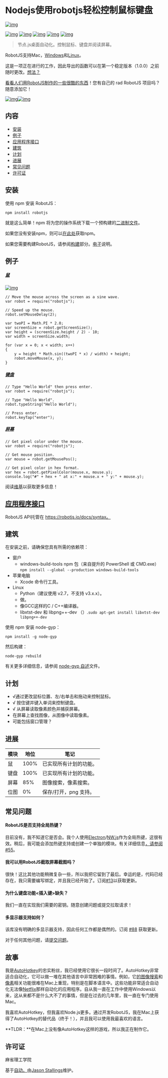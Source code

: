 # Nodejs使用robotjs轻松控制鼠标键盘

[![img](https://camo.githubusercontent.com/ae4ccf4d1609eaa89f3a02f3c60d169cbe53be5b941256ea579f31541458a981/68747470733a2f2f636c6475702e636f6d2f3141544466324a4d74762e706e67)](https://camo.githubusercontent.com/ae4ccf4d1609eaa89f3a02f3c60d169cbe53be5b941256ea579f31541458a981/68747470733a2f2f636c6475702e636f6d2f3141544466324a4d74762e706e67)

[![img](https://camo.githubusercontent.com/5a395a00ae8a1681b238c04962f3a13bc93422c979d11b26b317b122ff870d8f/68747470733a2f2f6170692e7472617669732d63692e6f72672f6f6374616c6d6167652f726f626f746a732e7376673f6272616e63683d6d6173746572)](https://travis-ci.org/octalmage/robotjs) [![img](https://camo.githubusercontent.com/800e27268e8943f08464c17e9a6c4a25c2a6df878cabdbc42df45d02f09e87c7/68747470733a2f2f63692e6170707665796f722e636f6d2f6170692f70726f6a656374732f7374617475732f71683265716233376a376170367833363f7376673d74727565)](https://ci.appveyor.com/project/octalmage/robotjs) [![img](https://camo.githubusercontent.com/72c83c70239e413724c13dea945bfd3b99f1523b0570fdd72be3d19dd0403f87/68747470733a2f2f696d672e736869656c64732e696f2f6e706d2f762f726f626f746a732e737667)](https://www.npmjs.com/package/robotjs) [![img](https://camo.githubusercontent.com/ceebd75288a5fe7ac5b3634e25a16ab570f0ec965a913f4b2fb6b8f5304df4f5/68747470733a2f2f696d672e736869656c64732e696f2f62616467652f6769747465722d6a6f696e253230636861742d626c75652e737667)](https://gitter.im/octalmage/robotjs?utm_source=badge&utm_medium=badge&utm_campaign=pr-badge&utm_content=badge) [![img](https://camo.githubusercontent.com/9e6617cfb1e360285d1c15e23829dde8816f33dae7bd983bc3bdbf6900306100/68747470733a2f2f696d672e736869656c64732e696f2f776166666c652f6c6162656c2f6f6374616c6d6167652f726f626f746a732f72656164792e7376673f6d61784167653d33363030)](http://waffle.io/octalmage/robotjs)

> 节点.js桌面自动化。控制鼠标、键盘并阅读屏幕。

RobotJS支持Mac，[Windows](https://github.com/octalmage/robotjs/issues/2)和[Linux](https://github.com/octalmage/robotjs/issues/17)。

这是一项正在进行的工作，因此导出的函数可以在第一个稳定版本（1.0.0）之前随时更改。[想法？](https://github.com/octalmage/robotjs/issues/4)

[看看人们用RobotJS制作的一些很酷的东西](https://github.com/octalmage/robotjs/wiki/Projects-using-RobotJS)！您有自己的 rad RobotJS 项目吗？随意添加它！

[![img](https://camo.githubusercontent.com/bb51fcfe6c7b92ba1517e2344dc83a8565a5476f072190451ef8c843ef46502e/68747470733a2f2f636c6475702e636f6d2f45742d43365f756534352e706e67)](https://twitter.com/robotjavascript)[![img](https://camo.githubusercontent.com/c2c85983cbbd75cd23d3d72d9a0899f957aea908a3a604f5ddd5ff6be9666ef9/68747470733a2f2f636c6475702e636f6d2f3361704469724e6d53422e706e67)](http://blog.robotjs.io/)

## 内容

- [安装](https://github.com/octalmage/robotjs#installation)
- [例子](https://github.com/octalmage/robotjs#examples)
- [应用程序接口](https://robotjs.io/docs/syntax)
- [建筑](https://github.com/octalmage/robotjs#building)
- [计划](https://github.com/octalmage/robotjs#plans)
- [进展](https://github.com/octalmage/robotjs#progress)
- [常见问题](https://github.com/octalmage/robotjs#faq)
- [许可证](https://github.com/octalmage/robotjs#license)

## 安装

使用 npm 安装 RobotJS：

```
npm install robotjs
```

就是这么简单！npm 将为您的操作系统下载一个预构建的[二进制文件](https://github.com/octalmage/robotjs/releases/latest)。

如果您没有安装npm，则可以[在此处](https://nodejs.org/en/download/)获取npm。

如果您需要构建RobotJS，请参阅[构建](https://github.com/octalmage/robotjs#building)部分。[电子](https://github.com/octalmage/robotjs/wiki/Electron)说明。

## 例子

##### [鼠](https://github.com/octalmage/robotjs/wiki/Syntax#mouse)

[![img](https://camo.githubusercontent.com/56d14ab0838dec87809b993f8da3d8c7f51b8c9307d801c0cb16127d2278a133/68747470733a2f2f636c6475702e636f6d2f6c7567566a6a416b45692e676966)](https://camo.githubusercontent.com/56d14ab0838dec87809b993f8da3d8c7f51b8c9307d801c0cb16127d2278a133/68747470733a2f2f636c6475702e636f6d2f6c7567566a6a416b45692e676966)

```
// Move the mouse across the screen as a sine wave.
var robot = require("robotjs");

// Speed up the mouse.
robot.setMouseDelay(2);

var twoPI = Math.PI * 2.0;
var screenSize = robot.getScreenSize();
var height = (screenSize.height / 2) - 10;
var width = screenSize.width;

for (var x = 0; x < width; x++)
{
	y = height * Math.sin((twoPI * x) / width) + height;
	robot.moveMouse(x, y);
}
```

##### [键盘](https://github.com/octalmage/robotjs/wiki/Syntax#keyboard)

```
// Type "Hello World" then press enter.
var robot = require("robotjs");

// Type "Hello World".
robot.typeString("Hello World");

// Press enter.
robot.keyTap("enter");
```

##### [屏幕](https://github.com/octalmage/robotjs/wiki/Syntax#screen)

```
// Get pixel color under the mouse.
var robot = require("robotjs");

// Get mouse position.
var mouse = robot.getMousePos();

// Get pixel color in hex format.
var hex = robot.getPixelColor(mouse.x, mouse.y);
console.log("#" + hex + " at x:" + mouse.x + " y:" + mouse.y);
```

阅读[维基](https://github.com/octalmage/robotjs/wiki)以获取更多信息！

## [应用程序接口](http://robotjs.io/docs/syntax)

RobotJS API托管在 https://robotjs.io/docs/syntax。

## 建筑

在安装之前，请确保您具有所需的依赖项：

- 窗户
  - windows-build-tools npm 包（来自提升的 PowerShell 或 CMD.exe）`npm install --global --production windows-build-tools`
- 苹果电脑
  - Xcode 命令行工具。
- Linux
  - Python（建议使用 v2.7，不支持 v3.x.x）。
  - 做。
  - 像GCC这样的C / C++编译器。
  - libxtst-dev 和 libpng++-dev （）.`sudo apt-get install libxtst-dev libpng++-dev`

使用 npm 安装 node-gyp：

```
npm install -g node-gyp
```

然后构建：

```
node-gyp rebuild
```

有关更多详细信息，请参阅 [node-gyp 自述](https://github.com/nodejs/node-gyp#installation)文件。

## 计划

- √通过更改鼠标位置、左/右单击和拖动来控制鼠标。
- √ 按住键并键入单词来控制键盘。
- √ 从屏幕读取像素颜色并捕获屏幕。
- 在屏幕上查找图像，从图像中读取像素。
- 可能包括窗口管理？

## 进展

| 模块 | 地位 | 笔记                   |
| ---- | ---- | ---------------------- |
| 鼠   | 100% | 已实现所有计划的功能。 |
| 键盘 | 100% | 已实现所有计划的功能。 |
| 屏幕 | 85%  | 图像搜索，像素搜索。   |
| 位图 | 0%   | 保存/打开，png 支持。  |

## 常见问题

#### RobotJS是否支持全局热键？

目前没有，我不知道它是否会。我个人使用[Electron](http://electron.atom.io/)/[NW.js](http://nwjs.io/)作为全局热键，这很有效。稍后，我可能会添加热键支持或创建一个单独的模块。有关详细信息[，请参阅 #55](https://github.com/octalmage/robotjs/issues/55)。

#### 我可以用RobotJS截取屏幕截图吗？

很快！这比其他功能稍微复杂一些，所以我把它留到了最后。幸运的是，代码已经存在，我只需要编写绑定，并且我已经开始了。订阅[#13](https://github.com/octalmage/robotjs/issues/13)以获取更新。

#### 为什么键盘功能<插入键>缺失？

我们一直在实现我们需要的密钥。随意创建问题或提交拉取请求！

#### 多显示器支持如何？

该库没有明确的多显示器支持，因此任何工作都是偶然的。订阅 [#88](https://github.com/octalmage/robotjs/issues/88) 获取更新。

对于任何其他问题，请[提交问题](https://github.com/octalmage/robotjs/issues/new)。

## 故事

我是[AutoHotkey](https://www.autohotkey.com/)的忠实粉丝，我已经使用它很长一段时间了。AutoHotkey非常适合自动化，它可以做一堆在其他语言中非常困难的事情。例如，它[的图像搜索](https://www.autohotkey.com/docs/commands/ImageSearch.htm)和[像素](https://www.autohotkey.com/docs/commands/PixelGetColor.htm)相关功能很难在Mac上重现，特别是在脚本语言中。这些功能非常适合自动化无法像[Netflix](http://blueshirtdesign.com/apps/autoflix/)那样自动化的应用程序。自从我一直在工作中使用Windows以来，这从来都不是什么大不了的事情，但是在过去的几年里，我一直在专门使用Mac。

我喜欢AutoHotkey，但我喜欢Node.js更多。通过开发RobotJS，我在Mac上获得了AutoHotkey的替代品（终于！），并且我可以使用我最喜欢的语言。

**TLDR：**在Mac上没有像AutoHotkey这样的游戏，所以我正在制作它。

## 许可证

麻省理工学院

基于[自动。](https://github.com/msanders/autopy)由[Jason Stallings](http://jason.stallin.gs/)维护。